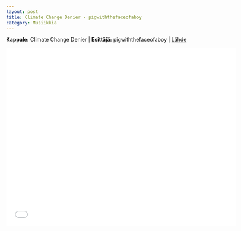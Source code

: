 ```yaml
---
layout: post
title: Climate Change Denier - pigwiththefaceofaboy
category: Musiikkia
---
```


**Kappale:** Climate Change Denier |
**Esittäjä:** pigwiththefaceofaboy |
[Lähde](http://pigfaceboy.co.uk/climate-change-denier-song/)
<iframe width="620" height="480" src="//www.youtube.com/embed/9h74DTdTlCk?rel=0" frameborder="0" allowfullscreen="allowfullscreen"></iframe>

